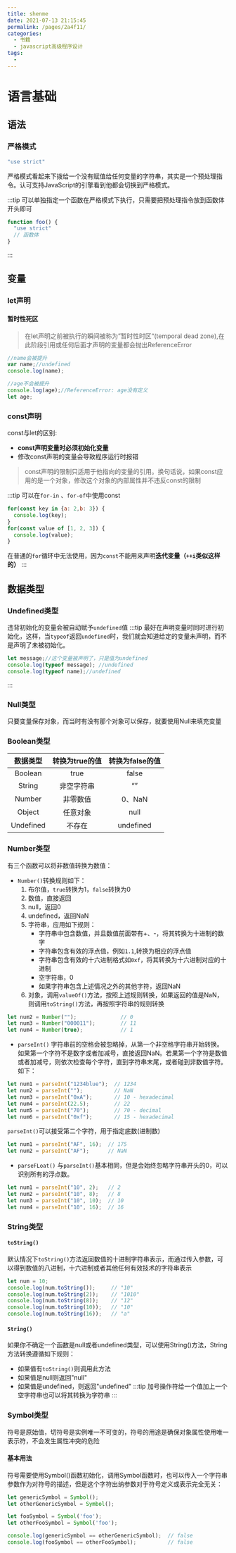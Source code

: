 ```yaml
---
title: shenme
date: 2021-07-13 21:15:45
permalink: /pages/2a4f11/
categories:
  - 书籍
  - javascript高级程序设计
tags:
  - 
---
```


# 语言基础

## 语法

### 严格模式

```js {1}
"use strict"
```

严格模式看起来下拨给一个没有赋值给任何变量的字符串，其实是一个预处理指令。认可支持JavaScript的引擎看到他都会切换到严格模式。

:::tip
可以单独指定一个函数在严格模式下执行，只需要把预处理指令放到函数体开头即可

```js {2}
function foo() {
  "use strict"
  // 函数体
}
```

:::

## 变量

### let声明

#### 暂时性死区

  > 在let声明之前被执行的瞬间被称为”暂时性时区“(temporal dead zone),在此阶段引用或任何后面才声明的变量都会抛出ReferenceError

  ```js
  //name会被提升
  var name;//undefined
  console.log(name);

  //age不会被提升
  console.log(age);//ReferenceError: age没有定义
  let age;
  ```

### const声明

const与let的区别:

+ **const声明变量时必须初始化变量**
+ 修改const声明的变量会导致程序运行时报错

> const声明的限制只适用于他指向的变量的引用。换句话说，如果const应用的是一个对象，修改这个对象的内部属性并不违反const的限制

:::tip
可以在`for-in` 、`for-of`中使用const

```js
for(const key in {a: 2,b: 3}) {
  console.log(key);
}
for(const value of [1, 2, 3]) {
  console.log(value);
}
```

在普通的`for`循环中无法使用，因为`const`不能用来声明**迭代变量（`++i`类似这样的）**
:::

## 数据类型

### Undefined类型

违背初始化的变量会被自动赋予`undefined`值
:::tip
最好在声明变量时同时进行初始化，这样，当`typeof`返回`undefined`时，我们就会知道给定的变量未声明，而不是声明了未被初始化。

```js
let message;//这个变量被声明了，只是值为undefined
console.log(typeof message); //undefined
console.log(typeof name);//undefined
```

:::

### Null类型

只要变量保存对象，而当时有没有那个对象可以保存，就要使用Null来填充变量

### Boolean类型

|  数据类型   | 转换为true的值  | 转换为false的值 |
| :-----:| :----: | :----: |
|  Boolean  | true  | false |
| String  | 非空字符串 | “” |
| Number  | 非零数值 | 0、NaN |
| Object  | 任意对象 | null |
| Undefined  | 不存在 | undefined |

### Number类型

有三个函数可以将非数值转换为数值：

+ `Number()`转换规则如下：
  1. 布尔值，`true`转换为1，`false`转换为0
  2. 数值，直接返回
  3. null，返回0
  4. undefined，返回NaN
  5. 字符串，应用如下规则：
      + 字符串中包含数值，并且数值前面带有+、-，将其转换为十进制的数字
      + 字符串包含有效的浮点值，例如`1.1`,转换为相应的浮点值
      + 字符串包含有效的十六进制格式如`0xf`，将其转换为十六进制对应的十进制
      + 空字符串，0
      + 如果字符串包含上述情况之外的其他字符，返回NaN
  6. 对象，调用`valueOf()`方法，按照上述规则转换，如果返回的值是NaN，则调用`toString()`方法，再按照字符串的规则转换

```js
let num2 = Number("");              // 0
let num3 = Number("000011");        // 11
let num4 = Number(true);            // 1
```

+ `parseInt()`
字符串前的空格会被忽略掉，从第一个非空格字符串开始转换。如果第一个字符不是数字或者加减号，直接返回NaN。若果第一个字符是数值或者加减号，则依次检查每个字符，直到字符串末尾，或者碰到非数值字符。如下：

```js
let num1 = parseInt("1234blue");  // 1234
let num2 = parseInt("");          // NaN
let num3 = parseInt("0xA");       // 10 - hexadecimal
let num4 = parseInt(22.5);        // 22
let num5 = parseInt("70");        // 70 - decimal
let num6 = parseInt("0xf");       // 15 - hexadecimal
```

`parseInt()`可以接受第二个字符，用于指定底数(进制数)

```js
let num1 = parseInt("AF", 16);  // 175
let num2 = parseInt("AF");      // NaN
```

+ `parseFLoat()`
与`parseInt()`基本相同，但是会始终忽略字符串开头的0，可以识别所有的浮点数。

```js
let num1 = parseInt("10", 2);   // 2 
let num2 = parseInt("10", 8);   // 8 
let num3 = parseInt("10", 10);  // 10 
let num4 = parseInt("10", 16);  // 16 
```

### String类型

#### `toString()`

默认情况下`toString()`方法返回数值的十进制字符串表示，而通过传入参数，可以得到数值的八进制，十六进制或者其他任何有效技术的字符串表示

```js
let num = 10;
console.log(num.toString());     // "10"
console.log(num.toString(2));    // "1010"
console.log(num.toString(8));    // "12"
console.log(num.toString(10));   // "10"
console.log(num.toString(16));   // "a"
```

#### `String()`

如果你不确定一个函数是null或者undefined类型，可以使用String()方法，String方法转换遵循如下规则：

+ 如果值有`toString()`则调用此方法
+ 如果值是null则返回"null"
+ 如果值是undefined，则返回"undefined"
:::tip
加号操作符给一个值加上一个空字符串也可以将其转换为字符串
:::

### Symbol类型

符号是原始值，切符号是实例唯一不可变的，符号的用途是确保对象属性使用唯一表示符，不会发生属性冲突的危险

#### 基本用法

符号需要使用Symbol()函数初始化，调用Symbol函数时，也可以传入一个字符串参数作为对符号的描述，但是这个字符出纳参数对于符号定义或表示完全无关：

```js
let genericSymbol = Symbol();
let otherGenericSymbol = Symbol();

let fooSymbol = Symbol('foo');
let otherFooSymbol = Symbol('foo');

console.log(genericSymbol == otherGenericSymbol);  // false
console.log(fooSymbol == otherFooSymbol);          // false 
```
